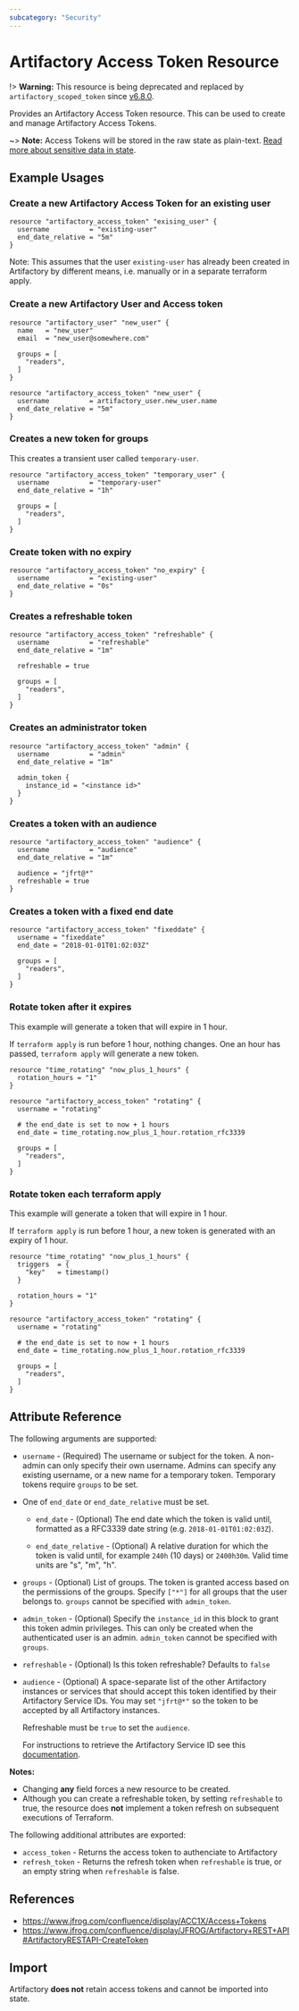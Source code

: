 ```yaml
---
subcategory: "Security"
---
```

# Artifactory Access Token Resource

!> **Warning:** This resource is being deprecated and replaced by `artifactory_scoped_token` since [v6.8.0](https://github.com/jfrog/terraform-provider-artifactory/releases/tag/v6.8.0).

Provides an Artifactory Access Token resource. This can be used to create and manage Artifactory Access Tokens.

~> **Note:** Access Tokens will be stored in the raw state as plain-text. [Read more about sensitive data in
state](https://www.terraform.io/docs/state/sensitive-data.html).

## Example Usages
### Create a new Artifactory Access Token for an existing user

```hcl
resource "artifactory_access_token" "exising_user" {
  username          = "existing-user"
  end_date_relative = "5m"
}
```

Note: This assumes that the user `existing-user` has already been created in Artifactory by different means, i.e. manually or in a separate terraform apply.

### Create a new Artifactory User and Access token
```hcl
resource "artifactory_user" "new_user" {
  name   = "new_user"
  email  = "new_user@somewhere.com"

  groups = [
    "readers",
  ]
}

resource "artifactory_access_token" "new_user" {
  username          = artifactory_user.new_user.name
  end_date_relative = "5m"
}
```

### Creates a new token for groups
This creates a transient user called `temporary-user`.
```hcl
resource "artifactory_access_token" "temporary_user" {
  username          = "temporary-user"
  end_date_relative = "1h"

  groups = [
    "readers",
  ]
}
```

### Create token with no expiry
```hcl
resource "artifactory_access_token" "no_expiry" {
  username          = "existing-user"
  end_date_relative = "0s"
}
```

### Creates a refreshable token
```hcl
resource "artifactory_access_token" "refreshable" {
  username          = "refreshable"
  end_date_relative = "1m"

  refreshable = true

  groups = [
    "readers",
  ]
}
```

### Creates an administrator token
```hcl
resource "artifactory_access_token" "admin" {
  username          = "admin"
  end_date_relative = "1m"

  admin_token {
    instance_id = "<instance id>"
  }
}
```

### Creates a token with an audience
```hcl
resource "artifactory_access_token" "audience" {
  username          = "audience"
  end_date_relative = "1m"

  audience = "jfrt@*"
  refreshable = true
}
```

### Creates a token with a fixed end date
```hcl
resource "artifactory_access_token" "fixeddate" {
  username = "fixeddate"
  end_date = "2018-01-01T01:02:03Z"

  groups = [
    "readers",
  ]
}
```

### Rotate token after it expires
This example will generate a token that will expire in 1 hour.

If `terraform apply` is run before 1 hour, nothing changes.
One an hour has passed, `terraform apply` will generate a new token.

```hcl
resource "time_rotating" "now_plus_1_hours" {
  rotation_hours = "1"
}

resource "artifactory_access_token" "rotating" {
  username = "rotating"

  # the end_date is set to now + 1 hours
  end_date = time_rotating.now_plus_1_hour.rotation_rfc3339

  groups = [
    "readers",
  ]
}
```

### Rotate token each terraform apply
This example will generate a token that will expire in 1 hour.

If `terraform apply` is run before 1 hour, a new token is generated with an expiry of 1 hour.

```hcl
resource "time_rotating" "now_plus_1_hours" {
  triggers  = {
    "key"   = timestamp()
  }

  rotation_hours = "1"
}

resource "artifactory_access_token" "rotating" {
  username = "rotating"

  # the end_date is set to now + 1 hours
  end_date = time_rotating.now_plus_1_hour.rotation_rfc3339

  groups = [
    "readers",
  ]
}
```

## Attribute Reference

The following arguments are supported:

* `username` - (Required) The username or subject for the token. A non-admin can only specify their own username. Admins can specify any existing username, or a new name for a temporary token. Temporary tokens require `groups` to be set.

* One of `end_date` or `end_date_relative` must be set.

    * `end_date` - (Optional) The end date which the token is valid until, formatted as a RFC3339 date string (e.g. `2018-01-01T01:02:03Z`).

    * `end_date_relative` - (Optional) A relative duration for which the token is valid until, for example `240h` (10 days) or `2400h30m`. Valid time units are "s", "m", "h".

* `groups` - (Optional) List of groups. The token is granted access based on the permissions of the groups. Specify `["*"]` for all groups that the user belongs to. `groups` cannot be specified with `admin_token`.
* `admin_token` - (Optional) Specify the `instance_id` in this block to grant this token admin privileges. This can only be created when the authenticated user is an admin. `admin_token` cannot be specified with `groups`.
* `refreshable` - (Optional) Is this token refreshable? Defaults to `false`
* `audience` - (Optional) A space-separate list of the other Artifactory instances or services that should accept this token identified by their Artifactory Service IDs. You may set `"jfrt@*"` so the token to be accepted by all Artifactory instances.

  Refreshable must be `true` to set the `audience`. 
    
    For instructions to retrieve the Artifactory Service ID see this [documentation](https://www.jfrog.com/confluence/display/JFROG/Artifactory+REST+API#ArtifactoryRESTAPI-GetServiceID).

**Notes:**
- Changing **any** field forces a new resource to be created.
- Although you can create a refreshable token, by setting `refreshable` to true, the resource does **not** implement a token refresh on subsequent executions of Terraform.

The following additional attributes are exported:

* `access_token` - Returns the access token to authenciate to Artifactory
* `refresh_token` - Returns the refresh token when `refreshable` is true, or an empty string when `refreshable` is false.

## References

- https://www.jfrog.com/confluence/display/ACC1X/Access+Tokens
- https://www.jfrog.com/confluence/display/JFROG/Artifactory+REST+API#ArtifactoryRESTAPI-CreateToken

## Import

Artifactory **does not** retain access tokens and cannot be imported into state.
